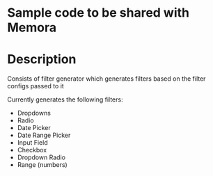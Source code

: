 # Sample code to be shared with Memora

# Description

Consists of filter generator which generates filters based on the filter configs passed to it

Currently generates the following filters:

- Dropdowns
- Radio
- Date Picker
- Date Range Picker
- Input Field
- Checkbox
- Dropdown Radio 
- Range (numbers)
